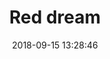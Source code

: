 ---
layout: post
title: 'Red dream'
date: '2018-09-15 13:28:46'
last_modified_at: '2024-11-02 12:34:35'
category: "Cambridge"
tags:
  - UK
  - Cambridge
  - flowers
description: "Flower in my garden, photographed with a Helios-M44 lens"
featImage: '20180915_cambridge-304.webp'
featImageAlt: 'Red flowers with a bokeh, swirly effect'
featImageWidth: '1440'
featImageHeight: '960'
coffeeTable: false
---